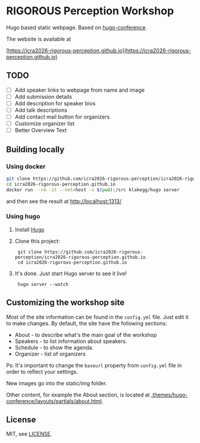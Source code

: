 # RIGOROUS Perception Workshop

Hugo based static webpage. Based on [hugo-conference](https://github.com/jweslley/hugo-conference). 

The website is available at

[https://icra2026-rigorous-perception.github.io](https://icra2026-rigorous-perception.github.io)

## TODO

- [ ] Add speaker links to webpage from name and image
- [ ] Add submission details
- [ ] Add description for speaker bios
- [ ] Add talk descriptions
- [ ] Add contact mail button for organizers
- [ ] Customize organizer list
- [ ] Better Overview Text

## Building locally

### Using docker

``` bash
git clone https://github.com/icra2026-rigorous-perception/icra2026-rigorous-perception.github.io.git
cd icra2026-rigorous-perception.github.io
docker run --rm -it --net=host -v $(pwd):/src klakegg/hugo server
```
and then see the result at [http://localhost:1313/](http://localhost:1313/)

### Using hugo

1. Install [Hugo](https://gohugo.io)
2. Clone this project:

        git clone https://github.com/icra2026-rigorous-perception/icra2026-rigorous-perception.github.io
        cd icra2026-rigorous-perception.github.io

3. It's done. Just start Hugo server to see it live!

        hugo server --watch

## Customizing the workshop site

Most of the site information can be found in the `config.yml` file. Just edit it to make changes.
By default, the site have the following sections:

- About - to describe what's the main goal of the workshop
- Speakers - to list information about speakers.
- Schedule - to show the agenda.
- Organizer - list of organizers

Ps: It's important to change the `baseurl` property from `config.yml` file in order to reflect your settings.

New images go into the static/img folder. 

Other content, for example the About section, is located at [.themes/hugo-conference/layouts/partials/about.html](.themes/hugo-conference/layouts/partials/about.html).

## License

MIT, see [LICENSE](https://github.com/jweslley/hugo-conference/blob/master/LICENSE).
